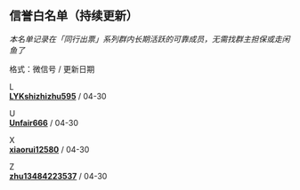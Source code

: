 ## 信誉白名单（持续更新）  
*本名单记录在「同行出票」系列群内长期活跃的可靠成员，无需找群主担保或走闲鱼了*

格式：微信号 / 更新日期  

L  
[**LYKshizhizhu595**](LYKshizhizhu595.md) / 04-30  

U  
[**Unfair666**](Unfair666.md) / 04-30  

X  
[**xiaorui12580**](xiaorui12580.md) / 04-30  

Z  
[**zhu13484223537**](zhu13484223537.md) / 04-30  
